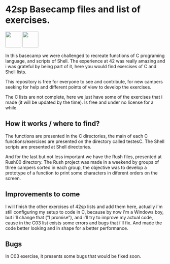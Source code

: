 # 42sp Basecamp files and list of exercises.

<img height="50px" width="50px" src="https://cdn.jsdelivr.net/gh/devicons/devicon/icons/c/c-original.svg"/> <img height="50px" width="50px" src="https://cdn.jsdelivr.net/gh/devicons/devicon/icons/bash/bash-original.svg"/>

In this basecamp we were challenged to recreate functions of C programing language, and scripts of Shell.
The experience at 42 was really amazing and i was grateful by being part of it, here you would find
exercises of C and Shell lists.

This repository is free for everyone to see and contribute, for new campers seeking for help and different
points of view to develop the exercises.

The C lists are not complete, here we just have some of the exercises that i made (it will be updated by the time).
Is free and under no license for a while.

## How it works / where to find?

The functions are presented in the C directories, the main of each C functions/exercises are presented on the directory called testesC.
The Shell scripts are presented at Shell directories.

And for the last but not less important we have the Rush files, presented at Rush00 directory.
The Rush project was made in a weekend by groups of three campers sorted in each group, the objective was
to develop a prototype of a function to print some characters in diferent orders on the screen.

## Improvements to come

I will finish the other exercises of 42sp lists and add them here, actually i'm still configuring my setup to code in C, because by now i'm a Windows boy, but i'll change that ("I promise"), and i'll try to improve my actual code, cause in the C03 list exists some errors and bugs that i'll fix. And made the code better looking and in shape for a better performance.

## Bugs

In C03 exercise, it presents some bugs that would be fixed soon.
